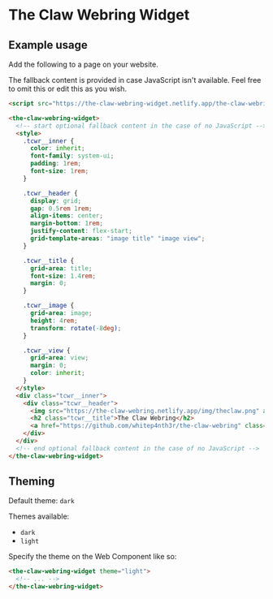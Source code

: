 # The Claw Webring Widget

## Example usage

Add the following to a page on your website.

The fallback content is provided in case JavaScript isn't available. Feel free to omit this or edit this as you wish.

```html
<script src="https://the-claw-webring-widget.netlify.app/the-claw-webring-widget.mjs" type="module"></script>

<the-claw-webring-widget>
  <!-- start optional fallback content in the case of no JavaScript -->
  <style>
    .tcwr__inner {
      color: inherit;
      font-family: system-ui;
      padding: 1rem;
      font-size: 1rem;
    }

    .tcwr__header {
      display: grid;
      gap: 0.5rem 1rem;
      align-items: center;
      margin-bottom: 1rem;
      justify-content: flex-start;
      grid-template-areas: "image title" "image view";
    }

    .tcwr__title {
      grid-area: title;
      font-size: 1.4rem;
      margin: 0;
    }

    .tcwr__image {
      grid-area: image;
      height: 4rem;
      transform: rotate(-8deg);
    }

    .tcwr__view {
      grid-area: view;
      margin: 0;
      color: inherit;
    }
  </style>
  <div class="tcwr__inner">
    <div class="tcwr__header">
      <img src="https://the-claw-webring.netlify.app/img/theclaw.png" alt="The Claw Webring" class="tcwr__image" />
      <h2 class="tcwr__title">The Claw Webring</h2>
      <a href="https://github.com/whitep4nth3r/the-claw-webring" class="tcwr__view">View on GitHub</a>
    </div>
  </div>
  <!-- end optional fallback content in the case of no JavaScript -->
</the-claw-webring-widget>
```

## Theming

Default theme: `dark`

Themes available:

- `dark`
- `light`

Specify the theme on the Web Component like so:

```html
<the-claw-webring-widget theme="light">
  <!-- ... -->
</the-claw-webring-widget>
```
